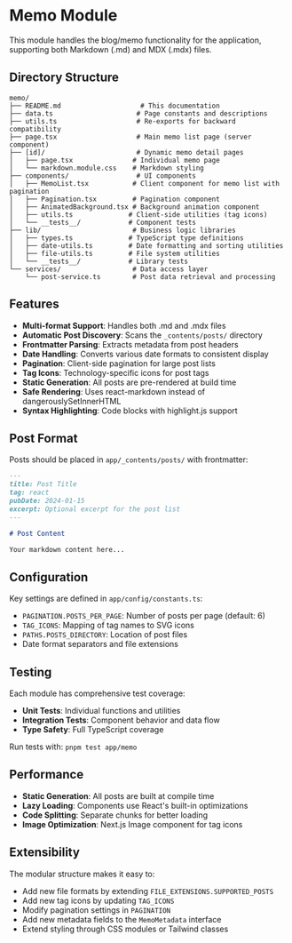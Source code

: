 # Memo Module

This module handles the blog/memo functionality for the application, supporting both Markdown (.md) and MDX (.mdx) files.

## Directory Structure

```
memo/
├── README.md                    # This documentation
├── data.ts                     # Page constants and descriptions
├── utils.ts                    # Re-exports for backward compatibility
├── page.tsx                    # Main memo list page (server component)
├── [id]/                       # Dynamic memo detail pages
│   ├── page.tsx               # Individual memo page
│   └── markdown.module.css    # Markdown styling
├── components/                 # UI components
│   ├── MemoList.tsx           # Client component for memo list with pagination
│   ├── Pagination.tsx         # Pagination component
│   ├── AnimatedBackground.tsx # Background animation component
│   ├── utils.ts              # Client-side utilities (tag icons)
│   └── __tests__/            # Component tests
├── lib/                       # Business logic libraries
│   ├── types.ts              # TypeScript type definitions
│   ├── date-utils.ts         # Date formatting and sorting utilities
│   ├── file-utils.ts         # File system utilities
│   └── __tests__/            # Library tests
└── services/                  # Data access layer
    └── post-service.ts        # Post data retrieval and processing
```

## Features

- **Multi-format Support**: Handles both .md and .mdx files
- **Automatic Post Discovery**: Scans the `_contents/posts/` directory
- **Frontmatter Parsing**: Extracts metadata from post headers
- **Date Handling**: Converts various date formats to consistent display
- **Pagination**: Client-side pagination for large post lists
- **Tag Icons**: Technology-specific icons for post tags
- **Static Generation**: All posts are pre-rendered at build time
- **Safe Rendering**: Uses react-markdown instead of dangerouslySetInnerHTML
- **Syntax Highlighting**: Code blocks with highlight.js support

## Post Format

Posts should be placed in `app/_contents/posts/` with frontmatter:

```markdown
---
title: Post Title
tag: react
pubDate: 2024-01-15
excerpt: Optional excerpt for the post list
---

# Post Content

Your markdown content here...
```

## Configuration

Key settings are defined in `app/config/constants.ts`:

- `PAGINATION.POSTS_PER_PAGE`: Number of posts per page (default: 6)
- `TAG_ICONS`: Mapping of tag names to SVG icons
- `PATHS.POSTS_DIRECTORY`: Location of post files
- Date format separators and file extensions

## Testing

Each module has comprehensive test coverage:

- **Unit Tests**: Individual functions and utilities
- **Integration Tests**: Component behavior and data flow
- **Type Safety**: Full TypeScript coverage

Run tests with: `pnpm test app/memo`

## Performance

- **Static Generation**: All posts are built at compile time
- **Lazy Loading**: Components use React's built-in optimizations
- **Code Splitting**: Separate chunks for better loading
- **Image Optimization**: Next.js Image component for tag icons

## Extensibility

The modular structure makes it easy to:

- Add new file formats by extending `FILE_EXTENSIONS.SUPPORTED_POSTS`
- Add new tag icons by updating `TAG_ICONS`
- Modify pagination settings in `PAGINATION`
- Add new metadata fields to the `MemoMetadata` interface
- Extend styling through CSS modules or Tailwind classes